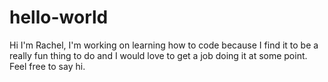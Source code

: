 # hello-world

<p>Hi I'm Rachel, I'm working on learning how to code because I find it to be a really fun thing to do and I would love to get a job doing it at some point.
Feel free to say hi.</p>
